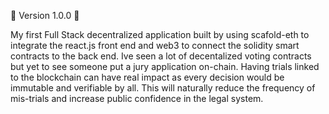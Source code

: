 📡 Version 1.0.0 📡

My first Full Stack decentralized application built by using scafold-eth to integrate the react.js front end and web3 to connect the solidity smart contracts to the back end. Ive seen a lot of decentalized voting contracts but yet to see someone put a jury application on-chain. Having trials linked to the blockchain can have real impact as every decision would be immutable and verifiable by all. This will naturally reduce the frequency of mis-trials and increase public confidence in the legal system.
